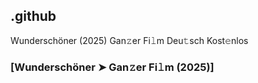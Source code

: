 ## .github

Wunderschöner (2025) Gan𝚣er Fi𝚕m Deu𝚝sch Kost𝚎nlos

### [Wunderschöner ➤ Gan𝚣er Fi𝚕m (2025)]
